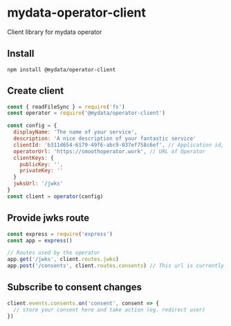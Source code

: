 # mydata-operator-client
Client library for mydata operator

## Install
`npm install @mydata/operator-client`

## Create client
```javascript
const { readFileSync } = require('fs')
const operator = require('@mydata/operator-client')

const config = {
  displayName: 'The name of your service',
  description: 'A nice description of your fantastic service'
  clientId: 'b311d654-6179-49f6-abc9-037ef758c6ef', // Application id, obtained by registering with Operator
  operatorUrl: 'https://smoothoperator.work', // URL of Operator
  clientKeys: {
    publicKey: '',
    privateKey: ''
  }
  jwksUrl: '/jwks'
}
const client = operator(config)
```

## Provide jwks route
```javascript
const express = require('express')
const app = express()

// Routes used by the operator
app.get('/jwks', client.routes.jwks)
app.post('/consents', client.routes.consents) // This url is currently hard coded, i.e. it has to be http://example.com/consents
```

## Subscribe to consent changes
```javascript
client.events.consents.on('consent', consent => {
  // store your consent here and take action (eg. redirect user)
})
```
